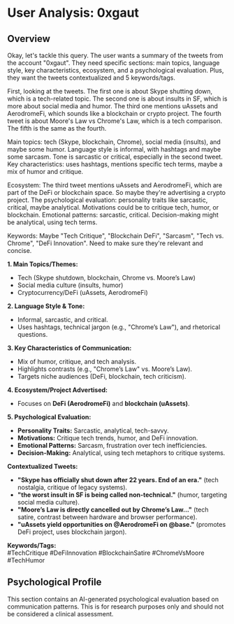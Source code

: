 # User Analysis: 0xgaut

## Overview

<think>
Okay, let's tackle this query. The user wants a summary of the tweets from the account "0xgaut". They need specific sections: main topics, language style, key characteristics, ecosystem, and a psychological evaluation. Plus, they want the tweets contextualized and 5 keywords/tags.

First, looking at the tweets. The first one is about Skype shutting down, which is a tech-related topic. The second one is about insults in SF, which is more about social media and humor. The third one mentions uAssets and AerodromeFi, which sounds like a blockchain or crypto project. The fourth tweet is about Moore's Law vs Chrome's Law, which is a tech comparison. The fifth is the same as the fourth.

Main topics: tech (Skype, blockchain, Chrome), social media (insults), and maybe some humor. Language style is informal, with hashtags and maybe some sarcasm. Tone is sarcastic or critical, especially in the second tweet. Key characteristics: uses hashtags, mentions specific tech terms, maybe a mix of humor and critique.

Ecosystem: The third tweet mentions uAssets and AerodromeFi, which are part of the DeFi or blockchain space. So maybe they're advertising a crypto project. The psychological evaluation: personality traits like sarcastic, critical, maybe analytical. Motivations could be to critique tech, humor, or blockchain. Emotional patterns: sarcastic, critical. Decision-making might be analytical, using tech terms.

Keywords: Maybe "Tech Critique", "Blockchain DeFi", "Sarcasm", "Tech vs. Chrome", "DeFi Innovation". Need to make sure they're relevant and concise.
</think>

**1. Main Topics/Themes:**  
- Tech (Skype shutdown, blockchain, Chrome vs. Moore’s Law)  
- Social media culture (insults, humor)  
- Cryptocurrency/DeFi (uAssets, AerodromeFi)  

**2. Language Style & Tone:**  
- Informal, sarcastic, and critical.  
- Uses hashtags, technical jargon (e.g., "Chrome’s Law"), and rhetorical questions.  

**3. Key Characteristics of Communication:**  
- Mix of humor, critique, and tech analysis.  
- Highlights contrasts (e.g., "Chrome’s Law" vs. Moore’s Law).  
- Targets niche audiences (DeFi, blockchain, tech criticism).  

**4. Ecosystem/Project Advertised:**  
- Focuses on **DeFi (AerodromeFi)** and **blockchain (uAssets)**.  

**5. Psychological Evaluation:**  
- **Personality Traits:** Sarcastic, analytical, tech-savvy.  
- **Motivations:** Critique tech trends, humor, and DeFi innovation.  
- **Emotional Patterns:** Sarcasm, frustration over tech inefficiencies.  
- **Decision-Making:** Analytical, using tech metaphors to critique systems.  

**Contextualized Tweets:**  
- **"Skype has officially shut down after 22 years. End of an era."** (tech nostalgia, critique of legacy systems).  
- **"the worst insult in SF is being called non-technical."** (humor, targeting social media culture).  
- **"Moore’s Law is directly cancelled out by Chrome’s Law..."** (tech satire, contrast between hardware and browser performance).  
- **"uAssets yield opportunities on @AerodromeFi on @base."** (promotes DeFi project, uses blockchain jargon).  

**Keywords/Tags:**  
#TechCritique #DeFiInnovation #BlockchainSatire #ChromeVsMoore #TechHumor

## Psychological Profile

This section contains an AI-generated psychological evaluation based on communication patterns. This is for research purposes only and should not be considered a clinical assessment.